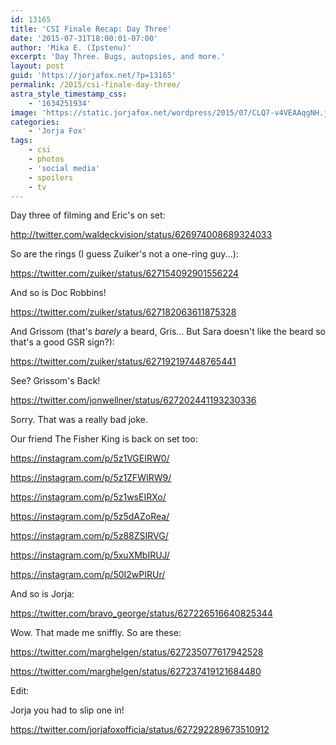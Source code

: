 ```yaml
---
id: 13165
title: 'CSI Finale Recap: Day Three'
date: '2015-07-31T18:00:01-07:00'
author: 'Mika E. (Ipstenu)'
excerpt: 'Day Three. Bugs, autopsies, and more.'
layout: post
guid: 'https://jorjafox.net/?p=13165'
permalink: /2015/csi-finale-day-three/
astra_style_timestamp_css:
    - '1634251934'
image: 'https://static.jorjafox.net/wordpress/2015/07/CLQ7-v4VEAAqgNH.jpg'
categories:
    - 'Jorja Fox'
tags:
    - csi
    - photos
    - 'social media'
    - spoilers
    - tv
---
```


Day three of filming and Eric's on set:

http://twitter.com/waldeckvision/status/626974008689324033

So are the rings (I guess Zuiker's not a one-ring guy...):

https://twitter.com/zuiker/status/627154092901556224

And so is Doc Robbins!

https://twitter.com/zuiker/status/627182063611875328

And Grissom (that's <em>barely</em> a beard, Gris... But Sara doesn't like the beard so that's a good GSR sign?):

https://twitter.com/zuiker/status/627192197448765441

See? Grissom's Back!

https://twitter.com/jonwellner/status/627202441193230336

Sorry. That was a really bad joke.

Our friend The Fisher King is back on set too:

https://instagram.com/p/5z1VGEIRW0/

https://instagram.com/p/5z1ZFWIRW9/

https://instagram.com/p/5z1wsEIRXo/

https://instagram.com/p/5z5dAZoRea/

https://instagram.com/p/5z88ZSIRVG/

https://instagram.com/p/5xuXMbIRUJ/

https://instagram.com/p/50I2wPIRUr/

And so is Jorja:

https://twitter.com/bravo_george/status/627226516640825344

Wow. That made me sniffly. So are these:

https://twitter.com/marghelgen/status/627235077617942528

https://twitter.com/marghelgen/status/627237419121684480

Edit:

Jorja you had to slip one in!

https://twitter.com/jorjafoxofficia/status/627292289673510912